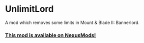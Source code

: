 # UnlimitLord
A mod which removes some limits in Mount &amp; Blade II: Bannerlord.

### [This mod is available on NexusMods!](https://www.nexusmods.com/mountandblade2bannerlord/mods/1789)
